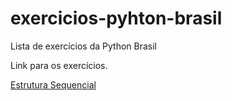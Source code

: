 # exercicios-pyhton-brasil
Lista de exercícios da Python Brasil

Link para os exercícios.

[Estrutura Sequencial](https://wiki.python.org.br/EstruturaSequencial)